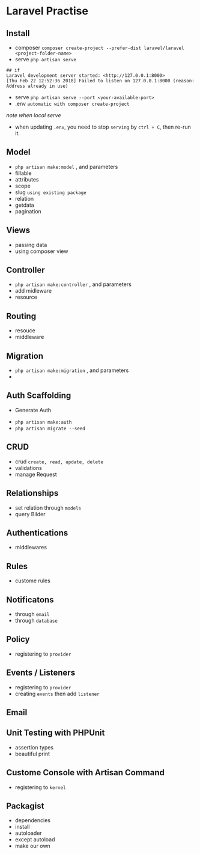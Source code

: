# Laravel Practise


## Install
- composer `composer create-project --prefer-dist laravel/laravel <project-folder-name>`
- serve `php artisan serve`
```
## if
Laravel development server started: <http://127.0.0.1:8000>
[Thu Feb 22 12:52:36 2018] Failed to listen on 127.0.0.1:8000 (reason: Address already in use)
```
- serve `php artisan serve --port <your-available-port>`
- .env `automatic with composer create-project`

*note when local serve*
- when updating `.env`, you need to stop `serving` by `ctrl + C`, then re-run it.
## Model
- `php artisan make:model` , and parameters
- fillable
- attributes
- scope
- slug `using existing package`
- relation
- getdata
- pagination

## Views
- passing data
- using composer view 

## Controller
- `php artisan make:controller` , and parameters
- add midleware
- resource

## Routing
- resouce
- middleware

## Migration
- `php artisan make:migration` , and parameters
- 

## Auth Scaffolding 
* Generate Auth
- `php artisan make:auth`
- `php artisan migrate --seed`



## CRUD
- crud `create, read, update, delete`
- validations
- manage Request

## Relationships
- set relation through `models`
- query Bilder

## Authentications
- middlewares

## Rules
- custome rules

## Notificatons
- through `email`
- through `database`

## Policy
- registering to `provider`

## Events / Listeners
- registering to `provider`
- creating `events` then add `listener`

## Email

## Unit Testing with PHPUnit
- assertion types
- beautiful print

## Custome Console with Artisan Command
- registering to `kernel`

## Packagist
- dependencies
- install
- autoloader
- except autoload
- make our own
